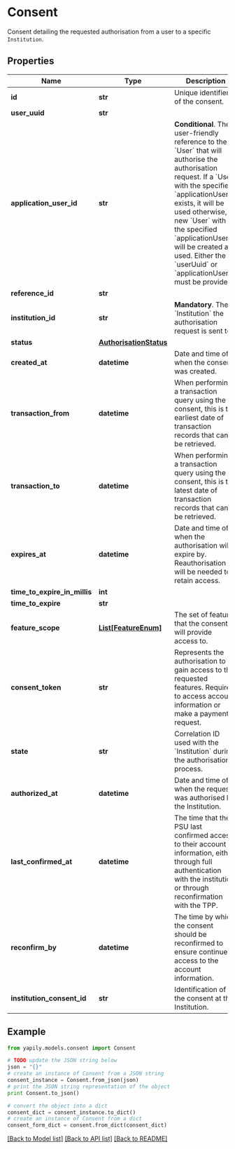 # Consent

Consent detailing the requested authorisation from a user to a specific `Institution`.

## Properties
Name | Type | Description | Notes
------------ | ------------- | ------------- | -------------
**id** | **str** | Unique identifier of the consent. | [optional] 
**user_uuid** | **str** |  | [optional] 
**application_user_id** | **str** | __Conditional__. The user-friendly reference to the &#x60;User&#x60; that will authorise the authorisation request. If a &#x60;User&#x60; with the specified &#x60;applicationUserId&#x60; exists, it will be used otherwise, a new &#x60;User&#x60; with the specified &#x60;applicationUserId&#x60; will be created and used. Either the &#x60;userUuid&#x60; or &#x60;applicationUserId&#x60; must be provided. | [optional] 
**reference_id** | **str** |  | [optional] 
**institution_id** | **str** | __Mandatory__. The &#x60;Institution&#x60; the authorisation request is sent to. | [optional] 
**status** | [**AuthorisationStatus**](AuthorisationStatus.md) |  | [optional] 
**created_at** | **datetime** | Date and time of when the consent was created. | [optional] 
**transaction_from** | **datetime** | When performing a transaction query using the consent, this is the earliest date of transaction records that can be retrieved. | [optional] 
**transaction_to** | **datetime** | When performing a transaction query using the consent, this is the latest date of transaction records that can be retrieved. | [optional] 
**expires_at** | **datetime** | Date and time of when the authorisation will expire by. Reauthorisation will be needed to retain access. | [optional] 
**time_to_expire_in_millis** | **int** |  | [optional] 
**time_to_expire** | **str** |  | [optional] 
**feature_scope** | [**List[FeatureEnum]**](FeatureEnum.md) | The set of features that the consent will provide access to. | [optional] 
**consent_token** | **str** | Represents the authorisation to gain access to the requested features. Required to access account information or make a payment request. | [optional] 
**state** | **str** | Correlation ID used with the &#x60;Institution&#x60; during the authorisation process. | [optional] 
**authorized_at** | **datetime** | Date and time of when the request was authorised by the Institution. | [optional] 
**last_confirmed_at** | **datetime** | The time that the PSU last confirmed access to their account information, either through full authentication with the institution, or through reconfirmation with the TPP. | [optional] 
**reconfirm_by** | **datetime** | The time by which the consent should be reconfirmed to ensure continued access to the account information. | [optional] 
**institution_consent_id** | **str** | Identification of the consent at the Institution. | [optional] 

## Example

```python
from yapily.models.consent import Consent

# TODO update the JSON string below
json = "{}"
# create an instance of Consent from a JSON string
consent_instance = Consent.from_json(json)
# print the JSON string representation of the object
print Consent.to_json()

# convert the object into a dict
consent_dict = consent_instance.to_dict()
# create an instance of Consent from a dict
consent_form_dict = consent.from_dict(consent_dict)
```
[[Back to Model list]](../README.md#documentation-for-models) [[Back to API list]](../README.md#documentation-for-api-endpoints) [[Back to README]](../README.md)



